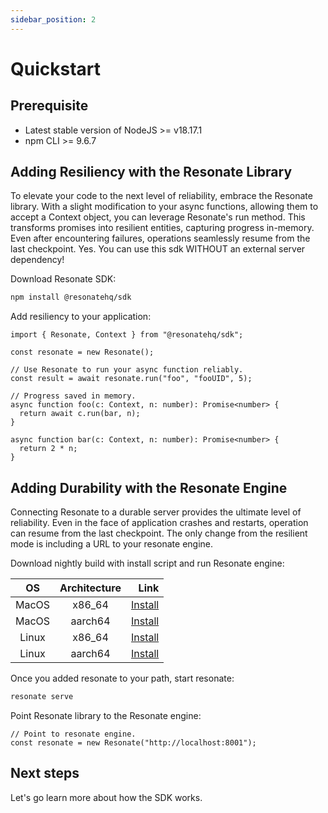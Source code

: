 ```yaml
---
sidebar_position: 2
---
```


# Quickstart

## Prerequisite

- Latest stable version of NodeJS >= v18.17.1
- npm CLI >= 9.6.7

## Adding Resiliency with the Resonate Library

To elevate your code to the next level of reliability, embrace the Resonate library. With a slight modification to your async functions, allowing them to accept a Context object, you can leverage Resonate's run method. This transforms promises into resilient entities, capturing progress in-memory. Even after encountering failures, operations seamlessly resume from the last checkpoint. Yes. You can use this sdk WITHOUT an external server dependency!

Download Resonate SDK:

```bash
npm install @resonatehq/sdk
```

Add resiliency to your application:

```tsx title="src/resilient-promises.tsx"
import { Resonate, Context } from "@resonatehq/sdk";

const resonate = new Resonate();

// Use Resonate to run your async function reliably.
const result = await resonate.run("foo", "fooUID", 5);

// Progress saved in memory.
async function foo(c: Context, n: number): Promise<number> {
  return await c.run(bar, n);
}

async function bar(c: Context, n: number): Promise<number> {
  return 2 * n;
}
```

## Adding Durability with the Resonate Engine

Connecting Resonate to a durable server provides the ultimate level of reliability. Even in the face of application crashes and restarts, operation can resume from the last checkpoint. The only change from the resilient mode is including a URL to your resonate engine.

Download nightly build with install script and run Resonate engine:

|  OS   | Architecture |                                                                               Link |
| :---: | :----------: | ---------------------------------------------------------------------------------: |
| MacOS |    x86_64    |  [Install](https://storage.googleapis.com/resonate-release/darwin-x86_64/resonate) |
| MacOS |   aarch64    | [Install](https://storage.googleapis.com/resonate-release/darwin-aarch64/resonate) |
| Linux |    x86_64    |   [Install](https://storage.googleapis.com/resonate-release/linux-x86_64/resonate) |
| Linux |   aarch64    |  [Install](https://storage.googleapis.com/resonate-release/linux-aarch64/resonate) |

Once you added resonate to your path, start resonate:

```bash
resonate serve
```

Point Resonate library to the Resonate engine:

```tsx title="src/durable-promises.tsx"
// Point to resonate engine.
const resonate = new Resonate("http://localhost:8001");
```

## Next steps

Let's go learn more about how the SDK works.

